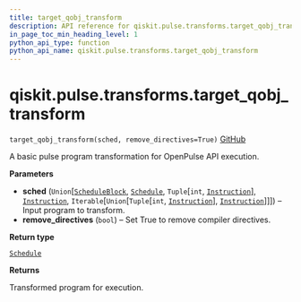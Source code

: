 ```yaml
---
title: target_qobj_transform
description: API reference for qiskit.pulse.transforms.target_qobj_transform
in_page_toc_min_heading_level: 1
python_api_type: function
python_api_name: qiskit.pulse.transforms.target_qobj_transform
---
```


# qiskit.pulse.transforms.target\_qobj\_transform

<span id="qiskit.pulse.transforms.target_qobj_transform" />

`target_qobj_transform(sched, remove_directives=True)` [GitHub](https://github.com/qiskit/qiskit/tree/stable/0.23/qiskit/pulse/transforms/base_transforms.py "view source code")

A basic pulse program transformation for OpenPulse API execution.

**Parameters**

*   **sched** (`Union`\[[`ScheduleBlock`](qiskit.pulse.ScheduleBlock "qiskit.pulse.schedule.ScheduleBlock"), [`Schedule`](qiskit.pulse.Schedule "qiskit.pulse.schedule.Schedule"), `Tuple`\[`int`, [`Instruction`](pulse#qiskit.pulse.instructions.Instruction "qiskit.pulse.instructions.instruction.Instruction")], [`Instruction`](pulse#qiskit.pulse.instructions.Instruction "qiskit.pulse.instructions.instruction.Instruction"), `Iterable`\[`Union`\[`Tuple`\[`int`, [`Instruction`](pulse#qiskit.pulse.instructions.Instruction "qiskit.pulse.instructions.instruction.Instruction")], [`Instruction`](pulse#qiskit.pulse.instructions.Instruction "qiskit.pulse.instructions.instruction.Instruction")]]]) – Input program to transform.
*   **remove\_directives** (`bool`) – Set True to remove compiler directives.

**Return type**

[`Schedule`](qiskit.pulse.Schedule "qiskit.pulse.schedule.Schedule")

**Returns**

Transformed program for execution.

